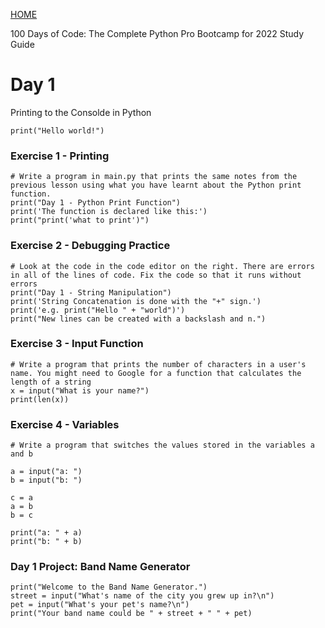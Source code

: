 [HOME](https://driphtyio.github.io/python-yu/)

100 Days of Code: The Complete Python Pro Bootcamp for 2022 Study Guide

# Day 1
Printing to the Consolde in Python


```
print("Hello world!")
```

### Exercise 1 - Printing 


```
# Write a program in main.py that prints the same notes from the previous lesson using what you have learnt about the Python print function.
print("Day 1 - Python Print Function")
print('The function is declared like this:')
print("print('what to print')")
```
### Exercise 2 - Debugging Practice


```
# Look at the code in the code editor on the right. There are errors in all of the lines of code. Fix the code so that it runs without errors
print("Day 1 - String Manipulation")
print('String Concatenation is done with the "+" sign.')
print('e.g. print("Hello " + "world")')
print("New lines can be created with a backslash and n.")
```

### Exercise 3 - Input Function
```
# Write a program that prints the number of characters in a user's name. You might need to Google for a function that calculates the length of a string
x = input("What is your name?")
print(len(x))
```

### Exercise 4 - Variables


```
# Write a program that switches the values stored in the variables a and b

a = input("a: ")
b = input("b: ")

c = a
a = b
b = c

print("a: " + a)
print("b: " + b)
```

### Day 1 Project: Band Name Generator


```
print("Welcome to the Band Name Generator.")
street = input("What's name of the city you grew up in?\n")
pet = input("What's your pet's name?\n")
print("Your band name could be " + street + " " + pet)
```


